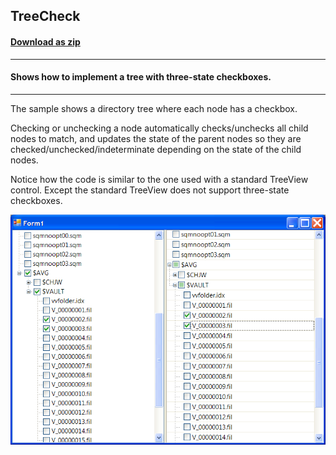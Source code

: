## TreeCheck
#### [Download as zip](https://grapecity.github.io/DownGit/#/home?url=https://github.com/GrapeCity/ComponentOne-WinForms-Samples/tree/master/NetFramework\FlexGrid\CS\TreeCheck)
____
#### Shows how to implement a tree with three-state checkboxes.
____
The sample shows a directory tree where each node has a checkbox.

Checking or unchecking a node automatically checks/unchecks all child nodes to match,
and updates the state of the parent nodes so they are checked/unchecked/indeterminate depending on the state of the child nodes.

Notice how the code is similar to the one used with a standard TreeView control.
Except the standard TreeView does not support three-state checkboxes.

![screenshot](screenshot.PNG)
